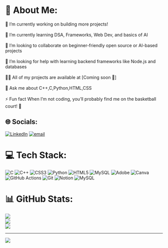 # 💫 About Me:
🔭 I’m currently working on building more projects!<br><br>🌱 I’m currently learning DSA, Frameworks, Web Dev, and basics of AI<br><br>👯 I’m looking to collaborate on beginner-friendly open source or AI-based projects<br><br>🤝 I’m looking for help with learning backend frameworks like Node.js and databases<br><br>👨‍💻 All of my projects are available at [Coming soon 🚀]<br><br>💬 Ask me about C++,C,Python,HTML,CSS<br><br>⚡ Fun fact When I’m not coding, you’ll probably find me on the basketball court! 🏀


## 🌐 Socials:
[![LinkedIn](https://img.shields.io/badge/LinkedIn-%230077B5.svg?logo=linkedin&logoColor=white)](https://linkedin.com/in/www.linkedin.com/in/sukheshvarmaoff) [![email](https://img.shields.io/badge/Email-D14836?logo=gmail&logoColor=white)](mailto:sukheshvarma017off@gmail.com) 

# 💻 Tech Stack:
![C](https://img.shields.io/badge/c-%2300599C.svg?style=for-the-badge&logo=c&logoColor=white) ![C++](https://img.shields.io/badge/c++-%2300599C.svg?style=for-the-badge&logo=c%2B%2B&logoColor=white) ![CSS3](https://img.shields.io/badge/css3-%231572B6.svg?style=for-the-badge&logo=css3&logoColor=white) ![Python](https://img.shields.io/badge/python-3670A0?style=for-the-badge&logo=python&logoColor=ffdd54) ![HTML5](https://img.shields.io/badge/html5-%23E34F26.svg?style=for-the-badge&logo=html5&logoColor=white) ![MySQL](https://img.shields.io/badge/mysql-4479A1.svg?style=for-the-badge&logo=mysql&logoColor=white) ![Adobe](https://img.shields.io/badge/adobe-%23FF0000.svg?style=for-the-badge&logo=adobe&logoColor=white) ![Canva](https://img.shields.io/badge/Canva-%2300C4CC.svg?style=for-the-badge&logo=Canva&logoColor=white) ![GitHub Actions](https://img.shields.io/badge/github%20actions-%232671E5.svg?style=for-the-badge&logo=githubactions&logoColor=white) ![Git](https://img.shields.io/badge/git-%23F05033.svg?style=for-the-badge&logo=git&logoColor=white) ![Notion](https://img.shields.io/badge/Notion-%23000000.svg?style=for-the-badge&logo=notion&logoColor=white) ![MySQL](https://img.shields.io/badge/mysql-4479A1.svg?style=for-the-badge&logo=mysql&logoColor=white)
# 📊 GitHub Stats:
![](https://github-readme-stats.vercel.app/api?username=SukheshVarma&theme=dark&hide_border=false&include_all_commits=false&count_private=false)<br/>
![](https://nirzak-streak-stats.vercel.app/?user=SukheshVarma&theme=dark&hide_border=false)<br/>
![](https://github-readme-stats.vercel.app/api/top-langs/?username=SukheshVarma&theme=dark&hide_border=false&include_all_commits=false&count_private=false&layout=compact)

---
[![](https://visitcount.itsvg.in/api?id=SukheshVarma&icon=0&color=0)](https://visitcount.itsvg.in)

<!-- Proudly created with GPRM ( https://gprm.itsvg.in ) -->

